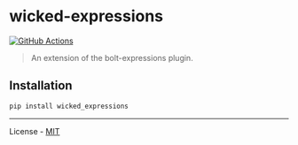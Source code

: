# wicked-expressions

[![GitHub Actions](https://github.com/reapermc/wicked-expressions/workflows/CI/badge.svg)](https://github.com/reapermc/wicked-expressions/actions)

> An extension of the bolt-expressions plugin.

## Installation

```bash
pip install wicked_expressions
```

---

License - [MIT](https://github.com/reapermc/wicked-expressions/blob/main/LICENSE)

